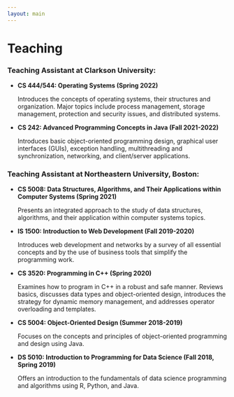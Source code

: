 ```yaml
---
layout: main
---
```


# Teaching

### Teaching Assistant at Clarkson University:

- **CS 444/544: Operating Systems (Spring 2022)**

  Introduces the concepts of operating systems, their structures and organization. Major topics include process management, storage management, protection and security issues, and distributed systems.

- **CS 242: Advanced Programming Concepts in Java (Fall 2021-2022)**

  Introduces basic object-oriented programming design, graphical user interfaces (GUIs), exception handling, multithreading and synchronization, networking, and client/server applications.

### Teaching Assistant at Northeastern University, Boston:

- **CS 5008: Data Structures, Algorithms, and Their Applications within Computer Systems (Spring 2021)**

  Presents an integrated approach to the study of data structures, algorithms, and their application within computer systems topics.

- **IS 1500: Introduction to Web Development (Fall 2019-2020)**

  Introduces web development and networks by a survey of all essential concepts and by the use of business tools that simplify the programming work.
  
- **CS 3520: Programming in C++ (Spring 2020)**

  Examines how to program in C++ in a robust and safe manner. Reviews basics, discusses data types and object-oriented design, introduces the strategy for dynamic memory management, and addresses operator overloading and templates.

- **CS 5004: Object-Oriented Design (Summer 2018-2019)**

  Focuses on the concepts and principles of object-oriented programming and design using Java.

- **DS 5010: Introduction to Programming for Data Science (Fall 2018, Spring 2019)**

  Offers an introduction to the fundamentals of data science programming and algorithms using R, Python, and Java.
